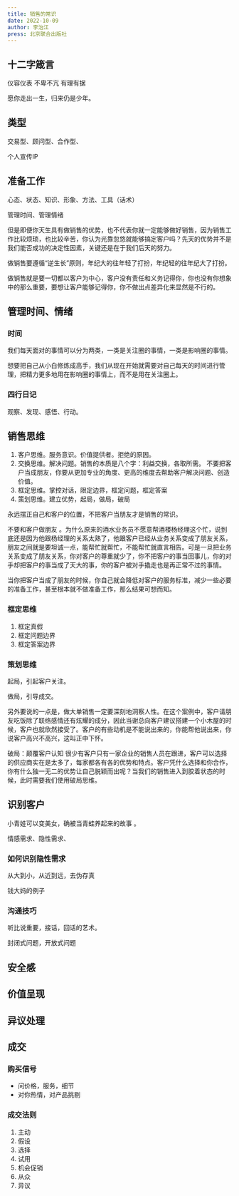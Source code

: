```yaml
---
title: 销售的常识
date: 2022-10-09
author: 李治江
press: 北京联合出版社
---
```


## 十二字箴言
仪容仪表 不卑不亢 有理有据

愿你走出一生，归来仍是少年。

## 类型
交易型、顾问型、合作型、

个人宣传IP

## 准备工作
心态、状态、知识、形象、方法、工具（话术）

管理时间、管理情绪

但是即便你天生具有做销售的优势，也不代表你就一定能够做好销售，因为销售工作比较烦琐，也比较辛苦，你认为光靠忽悠就能够搞定客户吗？先天的优势并不是我们能否成功的决定性因素，关键还是在于我们后天的努力。

做销售要遵循“逆生长”原则，年纪大的往年轻了打扮，年纪轻的往年纪大了打扮。

做销售就是要一切都以客户为中心，客户没有责任和义务记得你，你也没有你想象中的那么重要，要想让客户能够记得你，你不做出点差异化来显然是不行的。


## 管理时间、情绪
### 时间
我们每天面对的事情可以分为两类，一类是关注圈的事情，一类是影响圈的事情。

想要把自己从小白修炼成高手，我们从现在开始就需要对自己每天的时间进行管理，把精力更多地用在影响圈的事情上，而不是用在关注圈上。

### 四行日记
观察、发现、感悟、行动。

## 销售思维
1. 客户思维。服务意识。价值提供者。拒绝的原因。
2. 交换思维。解决问题。销售的本质是八个字：利益交换，各取所需。
   不要把客户当成朋友，你要从更加专业的角度、更高的维度去帮助客户解决问题、创造价值。
3. 框定思维。掌控对话，限定边界，框定问题，框定答案
4. 策划思维。建立优势，起局，做局，破局

永远摆正自己和客户的位置，不把客户当朋友才是销售的常识。

不要和客户做朋友 。为什么原来的酒水业务员不愿意帮酒楼杨经理这个忙，说到底还是因为他跟杨经理的关系太熟了，他跟客户已经从业务关系变成了朋友关系，朋友之间就是要坦诚一点，能帮忙就帮忙，不能帮忙就直言相告。可是一旦把业务关系变成了朋友关系，你对客户的尊重就少了，你不把客户的事当回事儿，你的对手却把客户的事当成了天大的事，你的客户被对手撬走也是再正常不过的事情。

当你把客户当成了朋友的时候，你自己就会降低对客户的服务标准，减少一些必要的准备工作，甚至根本就不做准备工作，那么结果可想而知。

### 框定思维
1. 框定真假
2. 框定问题边界
3. 框定答案边界

### 策划思维
起局，引起客户关注。

做局，引导成交。

另外要说的一点是，做大单销售一定要深刻地洞察人性。在这个案例中，客户请朋友吃饭除了联络感情还有炫耀的成分，因此当谢总向客户建议搭建一个小木屋的时候，客户也就欣然接受了。客户的有些动机是不能说出来的，你能帮他说出来，你说客户高兴不高兴，这叫正中下怀。

破局：颠覆客户认知
很少有客户只有一家企业的销售人员在跟进，客户可以选择的供应商实在是太多了，每家都各有各的优势和特点。客户凭什么选择和你合作，你有什么独一无二的优势让自己脱颖而出呢？当我们的销售进入到胶着状态的时候，此时需要我们使用破局思维。


## 识别客户

小青娃可以变美女，确被当青蛙养起来的故事 。

情感需求、隐性需求、

### 如何识别隐性需求

从大到小，从近到远，去伪存真

钱大妈的例子

### 沟通技巧

听比说重要，接话，回话的艺术。

封闭式问题，开放式问题

## 安全感

## 价值呈现

## 异议处理

## 成交

### 购买信号

- 问价格，服务，细节
- 对你热情，对产品挑剔

### 成交法则

1. 主动
2. 假设
3. 选择
4. 试用
5. 机会促销
6. 从众
7. 异议
